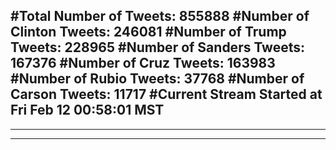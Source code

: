 #Total Number of Tweets: 855888 
#Number of Clinton Tweets: 246081
#Number of Trump Tweets: 228965
#Number of Sanders Tweets: 167376
#Number of Cruz Tweets: 163983
#Number of Rubio Tweets: 37768
#Number of Carson Tweets: 11717
#Current Stream Started at Fri Feb 12 00:58:01 MST
---
---
---
